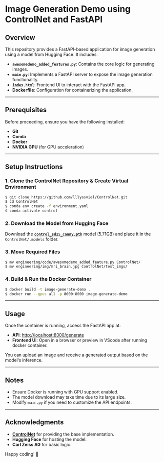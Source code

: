 # Image Generation Demo using ControlNet and FastAPI

## Overview
This repository provides a FastAPI-based application for image generation using a model from Hugging Face. It includes:
- **`awesomedemo_added_features.py`**: Contains the core logic for generating images.
- **`main.py`**: Implements a FastAPI server to expose the image generation functionality.
- **`index.html`**: Frontend UI to interact with the FastAPI app.
- **Dockerfile**: Configuration for containerizing the application.

---

## Prerequisites
Before proceeding, ensure you have the following installed:
- **Git**
- **Conda**
- **Docker**
- **NVIDIA GPU** (for GPU acceleration)

---

## Setup Instructions

### 1. Clone the ControlNet Repository & Create Virtual Environment
```sh
$ git clone https://github.com/lllyasviel/ControlNet.git
$ cd ControlNet
$ conda env create -f environment.yaml
$ conda activate control
```

### 2. Download the Model from Hugging Face
Download the **[`control_sd15_canny.pth`](https://huggingface.co/lllyasviel/ControlNet/blob/main/models/control_sd15_canny.pth)** model (5.71GB) and place it in the `ControlNet/.models` folder.

### 3. Move Required Files
```sh
$ mv engineering/code/awesomedemo_added_feature.py ControlNet/
$ mv engineering/img/mri_brain.jpg ControlNet/test_imgs/
```

### 4. Build & Run the Docker Container
```sh
$ docker build -t image-generate-demo .
$ docker run --gpus all -p 8000:8000 image-generate-demo
```

---

## Usage
Once the container is running, access the FastAPI app at:
- **API**: [http://localhost:8000/generate](http://localhost:8000/generate)
- **Frontend UI**: Open in a browser or preview in VScode after running docker container.

You can upload an image and receive a generated output based on the model's inference.

---

## Notes
- Ensure Docker is running with GPU support enabled.
- The model download may take time due to its large size.
- Modify `main.py` if you need to customize the API endpoints.

---

## Acknowledgments
- **[ControlNet](https://github.com/lllyasviel/ControlNet)** for providing the base implementation.
- **Hugging Face** for hosting the model.
- **Carl Zeiss AG** for basic logic.

Happy coding! 🚀
